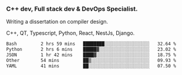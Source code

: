 <h3>C++ dev, Full stack dev & DevOps Specialist.</h3>
<p>Writing a dissertation on compiler design. <p>
<p>C++, QT, Typescript, Python, React, NestJs, Django.</p>

<!--START_SECTION:waka-->

```txt
Bash         2 hrs 59 mins   ████████░░░░░░░░░░░░░░░░░   32.64 %
Python       2 hrs 6 mins    █████▓░░░░░░░░░░░░░░░░░░░   23.02 %
JSON         1 hr 42 mins    ████▓░░░░░░░░░░░░░░░░░░░░   18.75 %
Other        54 mins         ██▒░░░░░░░░░░░░░░░░░░░░░░   09.93 %
YAML         41 mins         ██░░░░░░░░░░░░░░░░░░░░░░░   07.50 %
```

<!--END_SECTION:waka-->
